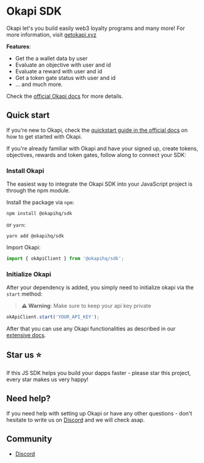 # Okapi SDK 

Okapi let's you build easily web3 loyalty programs and many more! For more information, visit [getokapi.xyz](https://getokapi.vercel.app/)

**Features**:

- Get the a wallet data by user
- Evaluate an objective with user and id
- Evaluate a reward with user and id
- Get a token gate status with user and id 
- ... and much more. 

Check the [official Okapi docs](https://okapi-1.gitbook.io/product-docs/) for more details.

## Quick start

If you're new to Okapi, check the [quickstart guide in the official docs](https://okapi-1.gitbook.io/product-docs/fundamentals/quickstart) on how to get started with Okapi.

If you're already familiar with Okapi and have your signed up, create tokens, objectives, rewards and token gates, follow along to connect your SDK:

### Install Okapi

The easiest way to integrate the Okapi SDK into your JavaScript project is through the npm module.

Install the package via `npm`:

```shell
npm install @okapihq/sdk
```

or `yarn`:

```shell
yarn add @okapihq/sdk
```

Import Okapi:

```js
import { okApiClient } from '@okapihq/sdk';
```

### Initialize Okapi

After your dependency is added, you simply need to initialize okapi via the `start` method:

> **⚠️ Warning**: Make sure to keep your api key private

```javascript
okApiClient.start('YOUR_API_KEY');
```

After that you can use any Okapi functionalities as described in our [extensive docs](https://okapi-1.gitbook.io/product-docs).

## Star us ⭐️ 

If this JS SDK helps you build your dapps faster - please star this project, every star makes us very happy!

## Need help?

If you need help with setting up Okapi or have any other questions - don't hesitate to write us on [Discord](https://discord.gg) and we will check asap.


## Community

- [Discord](https://discord.gg)

# 